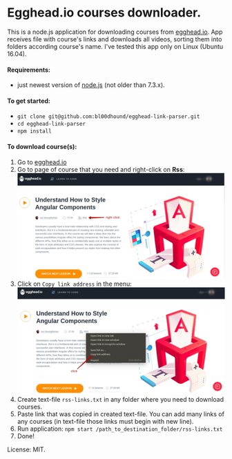 # Egghead.io courses downloader.

This is a node.js application for downloading courses from [egghead.io](https://egghead.io).
App receives file with course's links and downloads all videos, sorting them into folders according course's name. I've tested this app only on Linux (Ubuntu 16.04).

#### Requirements:
- just newest version of [node.js](https://nodejs.org) (not older than 7.3.x).

#### To get started:
- `git clone git@github.com:bl00dhound/egghead-link-parser.git`
- `cd egghead-link-parser`
- `npm install`

#### To download course(s):
1. Go to [egghead.io](https://egghead.io)
2. Go to page of course that you need and right-click on **Rss**:
    ![image](https://github.com/bl00dhound/egghead-link-parser/blob/develop/images/1.jpg)
3. Click on `Copy link address` in the menu:
    ![image](https://github.com/bl00dhound/egghead-link-parser/blob/develop/images/2.jpg)
4. Create text-file `rss-links.txt` in any folder where you need to download courses.
5. Paste link that was copied in created text-file. You can add many links of any courses (in text-file those links must begin with new line).
6. Run application:
    `npm start /path_to_destination_folder/rss-links.txt`
7. Done!


License: MIT.
